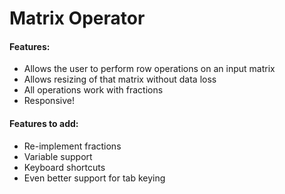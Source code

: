 # Matrix Operator

#### Features:

* Allows the user to perform row operations on an input matrix
* Allows resizing of that matrix without data loss
* All operations work with fractions
* Responsive!

#### Features to add:

* Re-implement fractions
* Variable support
* Keyboard shortcuts
* Even better support for tab keying